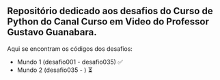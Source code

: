 ## Repositório dedicado aos desafios do Curso de Python do Canal Curso em Video do Professor Gustavo Guanabara.
Aqui se encontram os códigos dos desafios:

- Mundo 1 (desafio001 - desafio035) :white_check_mark:
- Mundo 2 (desafio035 - ) :hourglass_flowing_sand:
